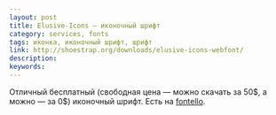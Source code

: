 ```yaml
---
layout: post
title: Elusive-Icons — иконочный шрифт
category: services, fonts
tags: иконка, иконочный шрифт, шрифт
link: http://shoestrap.org/downloads/elusive-icons-webfont/
description:
keywords:
---
```


<p>Отличный бесплатный (свободная цена — можно скачать за 50$, а можно — за 0$) иконочный шрифт. Есть на <a href="/search/id64">fontello</a>.</p>
